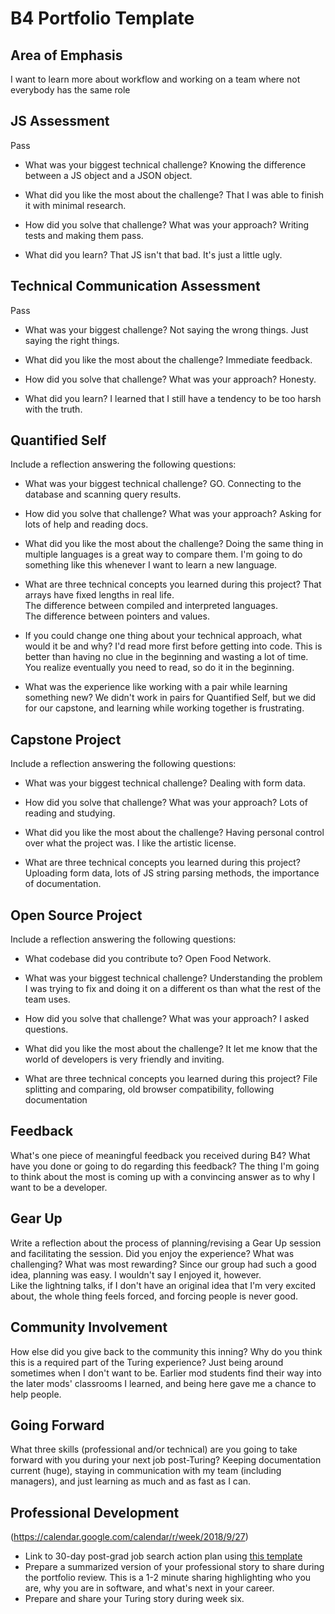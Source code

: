 # B4 Portfolio Template

## Area of Emphasis
I want to learn more about workflow and working on a team where not everybody
 has the same role

## JS Assessment

Pass

* What was your biggest technical challenge?
Knowing the difference between a JS object and a JSON object.

* What did you like the most about the challenge?
That I was able to finish it with minimal research.

* How did you solve that challenge? What was your approach?
Writing tests and making them pass.

* What did you learn?
That JS isn't that bad.  It's just a little ugly.  

## Technical Communication Assessment

Pass

* What was your biggest challenge?
Not saying the wrong things.  Just saying the right things.

* What did you like the most about the challenge?
Immediate feedback.  

* How did you solve that challenge? What was your approach?
Honesty.

* What did you learn?
I learned that I still have a tendency to be too harsh with the truth.  


## Quantified Self

Include a reflection answering the following questions:

* What was your biggest technical challenge?
GO. Connecting to the database and scanning query results.  

* How did you solve that challenge? What was your approach?
Asking for lots of help and reading docs.  

* What did you like the most about the challenge?
Doing the same thing in multiple languages is a great way to compare them.  I'm going
to do something like this whenever I want to learn a new language.

* What are three technical concepts you learned during this project?
That arrays have fixed lengths in real life.  
The difference between compiled and interpreted languages.  
The difference between pointers and values.  

* If you could change one thing about your technical approach, what would it be and why?
I'd read more first before getting into code.  This is better than having no clue
in the beginning and wasting a lot of time.  You realize eventually you need to
read, so do it in the beginning.

* What was the experience like working with a pair while learning something new?
We didn't work in pairs for Quantified Self, but we did for our capstone, and
learning while working together is frustrating.  

## Capstone Project

Include a reflection answering the following questions:

* What was your biggest technical challenge?
Dealing with form data.  

* How did you solve that challenge? What was your approach?
Lots of reading and studying.  

* What did you like the most about the challenge?
Having personal control over what the project was.  I like the artistic license.

* What are three technical concepts you learned during this project?
Uploading form data, lots of JS string parsing methods, the importance of documentation.

## Open Source Project

Include a reflection answering the following questions:

* What codebase did you contribute to?
Open Food Network.  

* What was your biggest technical challenge?
Understanding the problem I was trying to fix and doing it on a different os
than what the rest of the team uses.  

* How did you solve that challenge? What was your approach?
I asked questions.  

* What did you like the most about the challenge?
It let me know that the world of developers is very friendly and inviting.  

* What are three technical concepts you learned during this project?
File splitting and comparing, old browser compatibility, following documentation

## Feedback

What's one piece of meaningful feedback you received during B4? What have you done or going to do regarding this feedback?
The thing I'm going to think about the most is coming up with a convincing answer
as to why I want to be a developer.  

## Gear Up

Write a reflection about the process of planning/revising a Gear Up session and facilitating the session. Did you enjoy the experience? What was challenging? What was most rewarding?
Since our group had such a good idea, planning was easy.  I wouldn't say I enjoyed it, however.  
Like the lightning talks, if I don't have an original idea that I'm very excited
about, the whole thing feels forced, and forcing people is never good.  

## Community Involvement

How else did you give back to the community this inning? Why do you think this is a required part of the Turing experience?
Just being around sometimes when I don't want to be.  Earlier mod students find
their way into the later mods' classrooms I learned, and being here gave me a chance
to help people.  

## Going Forward

What three skills (professional and/or technical) are you going to take forward with you during your next job post-Turing?
Keeping documentation current (huge), staying in communication with my team (including managers),
and just learning as much and as fast as I can.  

## Professional Development

(https://calendar.google.com/calendar/r/week/2018/9/27)
* Link to 30-day post-grad job search action plan using [this template](https://github.com/turingschool/career-development-curriculum/blob/master/module_four/post_grad_plan.md)
* Prepare a summarized version of your professional story to share during the portfolio review. This is a 1-2 minute sharing highlighting who you are, why you are in software, and what's next in your career.
* Prepare and share your Turing story during week six.
